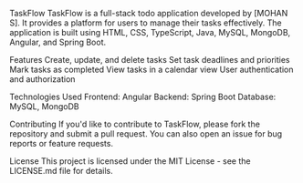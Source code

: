 TaskFlow
TaskFlow is a full-stack todo application developed by [MOHAN S]. It provides a platform for users to manage their tasks effectively. The application is built using HTML, CSS, TypeScript, Java, MySQL, MongoDB, Angular, and Spring Boot.

Features
Create, update, and delete tasks
Set task deadlines and priorities
Mark tasks as completed
View tasks in a calendar view
User authentication and authorization

Technologies Used
Frontend: Angular
Backend: Spring Boot
Database: MySQL, MongoDB

Contributing
If you'd like to contribute to TaskFlow, please fork the repository and submit a pull request. You can also open an issue for bug reports or feature requests.

License
This project is licensed under the MIT License - see the LICENSE.md file for details.
